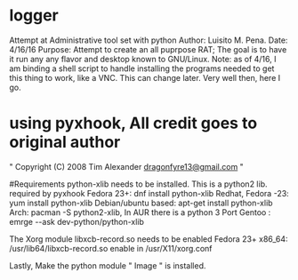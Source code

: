 # logger
Attempt at Administrative tool set with python
Author: Luisito M. Pena.
Date: 4/16/16
Purpose: Attempt to create an all puprpose RAT;
The goal is to have it run any any flavor and desktop known to GNU/Linux.
Note: as of 4/16, I am binding a shell script to handle installing the
programs needed to get this thing to work, like a VNC. This can change later.
Very well then, here I go.

# using pyxhook, All credit goes to original author 
" Copyright (C) 2008 Tim Alexander <dragonfyre13@gmail.com> "

#Requirements
python-xlib needs to be installed. This is a python2 lib. required by pyxhook
Fedora 23+: dnf install python-xlib
Redhat, Fedora -23: yum install python-xlib
Debian/ubuntu based: apt-get install python-xlib
Arch: pacman -S python2-xlib, In AUR there is a python 3 Port
Gentoo : emrge --ask dev-python/python-xlib

The Xorg module libxcb-record.so needs to be enabled
Fedora 23+ x86_64: /usr/lib64/libxcb-record.so
enable in /usr/X11/xorg.conf

Lastly, Make the python module
" Image " is installed. 

